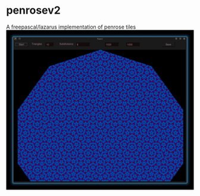 # penrosev2
A freepascal/lazarus implementation of penrose tiles
![Alt text](screenshot.jpeg?raw=true)

